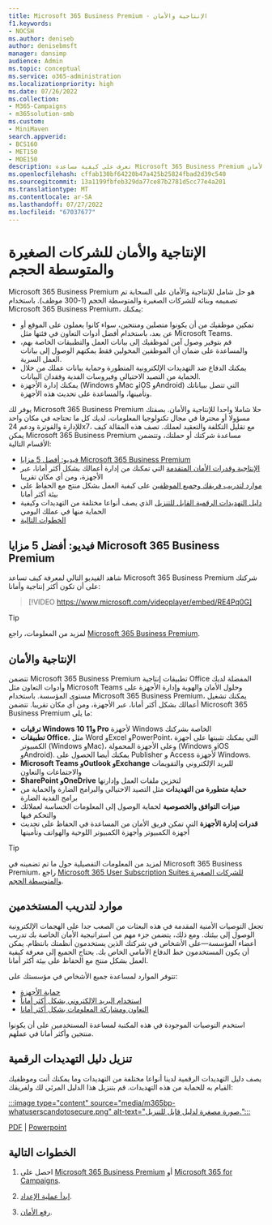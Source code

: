 ```yaml
---
title: Microsoft 365 Business Premium - الإنتاجية والأمان
f1.keywords:
- NOCSH
ms.author: deniseb
author: denisebmsft
manager: dansimp
audience: Admin
ms.topic: conceptual
ms.service: o365-administration
ms.localizationpriority: high
ms.date: 07/26/2022
ms.collection:
- M365-Campaigns
- m365solution-smb
ms.custom:
- MiniMaven
search.appverid:
- BCS160
- MET150
- MOE150
description: تعرف على كيفية مساعدة Microsoft 365 Business Premium في إدارة أعمالك بشكل أكثر أمانا مع الإنتاجية والأمان.
ms.openlocfilehash: cffab130bf64220b47a425b25824fbad2d39c540
ms.sourcegitcommit: 13a1199fbfeb329da77ce87b2781d5cc77e4a201
ms.translationtype: MT
ms.contentlocale: ar-SA
ms.lasthandoff: 07/27/2022
ms.locfileid: "67037677"
---
```

# <a name="productivity-and-security-for-small--and-medium-sized-businesses"></a>الإنتاجية والأمان للشركات الصغيرة والمتوسطة الحجم 

Microsoft 365 Business Premium هو حل شامل للإنتاجية والأمان على السحابة تم تصميمه وبنائه للشركات الصغيرة والمتوسطة الحجم (1-300 موظف). باستخدام Microsoft 365 Business Premium، يمكنك:

- تمكين موظفيك من أن يكونوا متصلين ومنتجين، سواء كانوا يعملون على الموقع أو عن بعد، باستخدام أفضل أدوات التعاون في فئتها مثل Microsoft Teams.
- قم بتوفير وصول آمن لموظفيك إلى بيانات العمل والتطبيقات الخاصة بهم، والمساعدة على ضمان أن الموظفين المخولين فقط يمكنهم الوصول إلى بيانات العمل السرية.
- يمكنك الدفاع ضد التهديدات الإلكترونية المتطورة وحماية بيانات عملك من خلال الحماية من التصيد الاحتيالي وفيروسات الفدية وفقدان البيانات.
- يمكنك إدارة الأجهزة (Windows وMac وiOS وAndroid) التي تتصل ببياناتك وتأمينها، والمساعدة على تحديث هذه الأجهزة.

يوفر لك Microsoft 365 Business Premium حلا شاملا واحدا للإنتاجية والأمان. بصفتك مسؤولا أو محترفا في مجال تكنولوجيا المعلومات، لديك كل ما تحتاجه في مكان واحد للإدارة والفوترة ودعم 24x7، مع تقليل التكلفة والتعقيد لعملك. تصف هذه المقالة كيف يمكن Microsoft 365 Business Premium مساعدة شركتك أو حملتك، وتتضمن الأقسام التالية:

- [فيديو: أفضل 5 مزايا Microsoft 365 Business Premium](#video-top-5-benefits-of-microsoft-365-business-premium)
- [الإنتاجية وقدرات الأمان المتقدمة](#productivity-and-security) التي تمكنك من إدارة أعمالك بشكل أكثر أمانا، عبر الأجهزة، ومن أي مكان تقريبا
- [موارد لتدريب فريقك وجميع الموظفين](#resources-to-train-your-users) على كيفية العمل بشكل منتج مع الحفاظ على بيئة أكثر أمانا
- [دليل التهديدات الرقمية القابل للتنزيل](#download-the-digital-threats-guide) الذي يصف أنواعا مختلفة من التهديدات وكيفية الحماية منها في عملك اليومي
- [الخطوات التالية](#next-steps)

## <a name="video-top-5-benefits-of-microsoft-365-business-premium"></a>فيديو: أفضل 5 مزايا Microsoft 365 Business Premium

شاهد الفيديو التالي لمعرفة كيف تساعد Microsoft 365 Business Premium شركتك على أن تكون أكثر إنتاجية وأمانا: <p>

> [!VIDEO https://www.microsoft.com/videoplayer/embed/RE4Pq0G]

> [!TIP]
> لمزيد من المعلومات، راجع [Microsoft 365 Business Premium](https://www.microsoft.com/microsoft-365/business/microsoft-365-business-premium?activetab=pivot:overviewtab).

## <a name="productivity-and-security"></a>الإنتاجية والأمان

تتضمن Microsoft 365 Business Premium تطبيقات إنتاجية Office المفضلة لديك وأدوات التعاون مثل Microsoft Teams وحلول الأمان والهوية وإدارة الأجهزة على مستوى المؤسسة. باستخدام Microsoft 365 Business Premium، يمكنك تشغيل أعمالك بشكل أكثر أمانا، عبر الأجهزة، ومن أي مكان تقريبا. تتضمن Microsoft 365 Business Premium ما يلي:

- **ترقيات Windows 10 و11 Pro** لأجهزة Windows الخاصة بشركتك
- **تطبيقات Office**، مثل Word وExcel وPowerPoint، التي يمكنك تثبيتها على أجهزة الكمبيوتر (Windows وMac)، وعلى الأجهزة المحمولة (Windows وiOS وAndroid). يمكنك أيضا الحصول على Publisher و Access لأجهزة Windows.
- **Microsoft Teams وOutlook وExchange** للبريد الإلكتروني والتقويمات والاجتماعات والتعاون
- **SharePoint وOneDrive** لتخزين ملفات العمل وإدارتها
- **حماية متطورة من التهديدات** مثل التصيد الاحتيالي والبرامج الضارة والحماية من برامج الفدية الضارة
- **ميزات التوافق والخصوصية** لحماية الوصول إلى المعلومات الحساسة لعملائك والتحكم فيها
- **قدرات إدارة الأجهزة** التي تمكن فريق الأمان من المساعدة في الحفاظ على تحديث أجهزة الكمبيوتر وأجهزة الكمبيوتر اللوحية والهواتف وتأمينها

> [!TIP]
> لمزيد من المعلومات التفصيلية حول ما تم تضمينه في Microsoft 365 Business Premium، راجع [Microsoft 365 User Subscription Suites للشركات الصغيرة والمتوسطة الحجم](https://query.prod.cms.rt.microsoft.com/cms/api/am/binary/RWR6bM).

## <a name="resources-to-train-your-users"></a>موارد لتدريب المستخدمين

تجعل التوصيات الأمنية المقدمة في هذه البعثات من الصعب جدا على الهجمات الإلكترونية الوصول إلى بيئتك. ومع ذلك، يتضمن جزء مهم من استراتيجية الأمان الخاصة بك تدريب أعضاء المؤسسة&mdash;على الأشخاص في شركتك الذين يستخدمون أنظمتك بانتظام. يمكن أن يكون المستخدمون خط الدفاع الأمامي الخاص بك. يحتاج الجميع إلى معرفة كيفية العمل بشكل منتج مع الحفاظ على بيئة أكثر أمانا.

تتوفر الموارد لمساعدة جميع الأشخاص في مؤسستك على:

- [حماية الأجهزة](m365bp-devices-overview.md)
- [استخدام البريد الإلكتروني بشكل أكثر أماناً](m365bp-protect-email-overview.md)
- [التعاون ومشاركة المعلومات بشكل أكثر أمانا](m365bp-collaborate-share-securely.md)

استخدم التوصيات الموجودة في هذه المكتبة لمساعدة المستخدمين على أن يكونوا منتجين وأكثر أمانا في عملهم.

## <a name="download-the-digital-threats-guide"></a>تنزيل دليل التهديدات الرقمية

يصف دليل التهديدات الرقمية لدينا أنواعا مختلفة من التهديدات وما يمكنك أنت وموظفيك القيام به للحماية من هذه التهديدات. قم بتنزيل هذا الدليل المرئي لك ولفريقك:

[:::image type="content" source="media/m365bp-whatuserscandotosecure.png" alt-text="صورة مصغرة لدليل قابل للتنزيل.":::](https://download.microsoft.com/download/9/1/f/91fa8f24-9953-4f33-9d87-a95624db5e0b/M365BPWhatCanUsersDoToSecure.pdf)

[PDF](https://download.microsoft.com/download/9/1/f/91fa8f24-9953-4f33-9d87-a95624db5e0b/M365BPWhatCanUsersDoToSecure.pdf) |  [Powerpoint](https://download.microsoft.com/download/9/1/f/91fa8f24-9953-4f33-9d87-a95624db5e0b/M365BPWhatCanUsersDoToSecure.pptx)

## <a name="next-steps"></a>الخطوات التالية

1. احصل على [Microsoft 365 Business Premium](get-microsoft-365-business-premium.md) أو [Microsoft 365 for Campaigns](get-microsoft-365-campaigns.md).

2. [ابدأ عملية الإعداد](m365bp-setup-overview.md).

3. [رفع الأمان](m365bp-security-overview.md).
